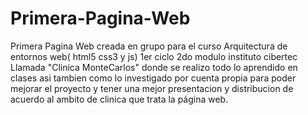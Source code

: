 # Primera-Pagina-Web
Primera Pagina Web creada en grupo para el curso Arquitectura de entornos web( html5 css3 y js) 1er ciclo 2do modulo instituto cibertec
Llamada "Clinica MonteCarlos" donde se realizo todo lo aprendido en clases asi tambien como lo investigado por cuenta propia para poder mejorar el proyecto y tener una mejor presentacion y distribucion de acuerdo al ambito de clinica que trata la página web.
